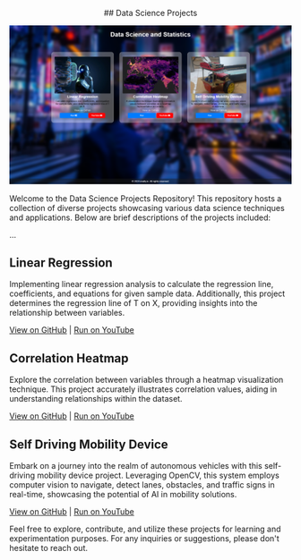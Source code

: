 <p align="center">
  ## Data Science Projects
</p>

![Data Science Projects](read.png)

Welcome to the Data Science Projects Repository! This repository hosts a collection of diverse projects showcasing various data science techniques and applications. Below are brief descriptions of the projects included:

...

## Linear Regression
Implementing linear regression analysis to calculate the regression line, coefficients, and equations for given sample data. Additionally, this project determines the regression line of T on X, providing insights into the relationship between variables.

[View on GitHub](link_to_github_linear_regression) | [Run on YouTube](https://www.youtube.com/@07Sushant.)

## Correlation Heatmap
Explore the correlation between variables through a heatmap visualization technique. This project accurately illustrates correlation values, aiding in understanding relationships within the dataset.

[View on GitHub](link_to_github_correlation_heatmap) | [Run on YouTube](https://www.youtube.com/@07Sushant.)

## Self Driving Mobility Device
Embark on a journey into the realm of autonomous vehicles with this self-driving mobility device project. Leveraging OpenCV, this system employs computer vision to navigate, detect lanes, obstacles, and traffic signs in real-time, showcasing the potential of AI in mobility solutions.

[View on GitHub](link_to_github_self_driving_mobility_device) | [Run on YouTube](https://www.youtube.com/@07Sushant.)

Feel free to explore, contribute, and utilize these projects for learning and experimentation purposes. For any inquiries or suggestions, please don't hesitate to reach out.

